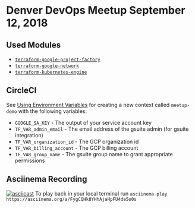 # Denver DevOps Meetup September 12, 2018

## Used Modules
- [`terraform-google-project-factory`](https://github.com/terraform-google-modules/terraform-google-project-factory)
- [`terraform-google-network`](https://github.com/terraform-google-modules/terraform-google-network)
- [`terraform-kubernetes-engine`](https://github.com/terraform-google-modules/terraform-google-kubernetes-engine)

## CircleCI
See [Using Environment Variables](https://circleci.com/docs/2.0/env-vars/) for creating a new context called `meetup-demo` with the following variables:
- `GOOGLE_SA_KEY` - The output of your service account key
- `TF_VAR_admin_email` - The email address of the gsuite admin (for gsuite integration)
- `TF_VAR_organization_id` - The GCP organization id
- `TF_VAR_billing_account` - The GCP billing account
- `TF_VAR_group_name` - The gsuite group name to grant appropriate permissions

## Asciinema Recording
[![asciicast](https://asciinema.org/a/FygCQHk8YHhAjaHpFU4de5o0s.png)](https://asciinema.org/a/FygCQHk8YHhAjaHpFU4de5o0s)
To play back in your local terminal run `asciinema play https://asciinema.org/a/FygCQHk8YHhAjaHpFU4de5o0s`
